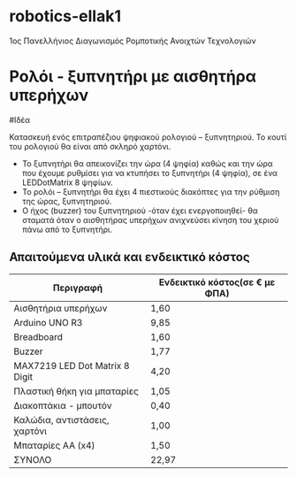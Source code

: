 # robotics-ellak1
1ος Πανελλήνιος Διαγωνισμός Ρομποτικής Ανοιχτών Τεχνολογιών

# Ρολόι - ξυπνητήρι με αισθητήρα υπερήχων

#Ιδέα

Κατασκευή ενός επιτραπέζιου ψηφιακού ρολογιού – ξυπνητηριού. Το κουτί του ρολογιού θα είναι από σκληρό χαρτόνι.

- Το ξυπνητήρι θα απεικονίζει την ώρα (4 ψηφία) καθώς και την ώρα που έχουμε ρυθμίσει για να κτυπήσει το ξυπνητήρι (4 ψηφία), σε ένα LEDDotMatrix 8 ψηφίων.
- Το ρολόι – ξυπνητήρι θα έχει 4 πιεστικούς διακόπτες για την ρύθμιση της ώρας, ξυπνητηριού.
- Ο ήχος (buzzer) του  ξυπνητηριού -όταν έχει ενεργοποιηθεί- θα σταματά όταν ο αισθητήρας υπερήχων ανιχνεύσει κίνηση του χεριού πάνω από το ξυπνητήρι.

## Απαιτούμενα υλικά και ενδεικτικό κόστος

| Περιγραφή | Ενδεικτικό κόστος(σε  € με ΦΠΑ) |
| --- | --- |
| Αισθητήρια υπερήχων | 1,60 |
| Arduino UNO R3 | 9,85 |
| Breadboard | 1,60 |
| Buzzer | 1,77 |
| MAX7219 LED Dot Matrix 8 Digit | 4,20 |
| Πλαστική θήκη για μπαταρίες | 1,05 |
| Διακοπτάκια - μπουτόν | 0,40 |
| Καλώδια, αντιστάσεις, χαρτόνι | 1,00 |
| Μπαταρίες ΑΑ (x4) | 1,50 |
| ΣΥΝΟΛΟ | 22,97 |



